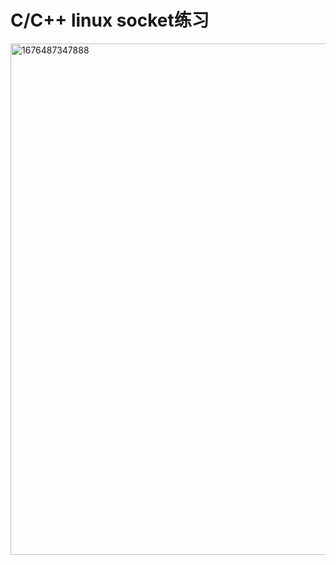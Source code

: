 # C/C++ linux socket练习
	
<img width="818" alt="1676487347888" src="https://user-images.githubusercontent.com/125469536/219256435-6fc1cdd4-6307-4f97-9c48-54f1aa652769.png">
